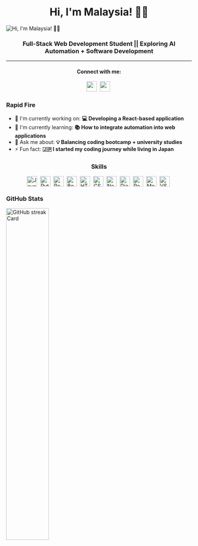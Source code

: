 **<h1 align="center"> Hi, I'm Malaysia! 👋🏾 </h1>**

![Hi, I'm Malaysia! 👋🏾](https://user-images.githubusercontent.com/10498744/210012254-234538ff-d198-48aa-8964-37e6fd45d227.gif)

 **<h3 align="center">Full-Stack Web Development Student || Exploring AI Automation + Software Development</h3>**

***

**<h4 align="center">Connect with me:</h4>** 
<p align="center"><a href="https://github.com/MalaysiaThomas" target="_blank"><img src="https://img.shields.io/badge/GitHub-100000?style=for-the-badge&logo=github&logoColor=white" height="28" style="margin-right: 4px"></a> <a href="malaysiathomas16@gmail.com" target="_blank"><img src="https://img.shields.io/badge/Gmail-D14836?style=for-the-badge&logo=gmail&logoColor=white" height="28" style="margin-right: 4px"></a></p>



**<h3 align="left">Rapid Fire</h3>**

- 💼 I'm currently working on: **💻 Developing a React-based application**
- 🌱 I'm currently learning: **📚 How to integrate automation into web applications**
- 💬 Ask me about: **💡 Balancing coding bootcamp + university studies**
- ⚡ Fun fact: **🇯🇵 I started my coding journey while living in Japan**

 **<h3 align="center">Skills</h3>**

<div style="display: flex; flex-wrap: wrap; gap: 4px; justify-content: center;"><img src="https://cdn.jsdelivr.net/gh/devicons/devicon/icons/javascript/javascript-original.svg" height="28" alt="JavaScript" style="margin-right: 4px"> <img src="https://cdn.jsdelivr.net/gh/devicons/devicon/icons/python/python-original.svg" height="28" alt="Python" style="margin-right: 4px"> <img src="https://cdn.jsdelivr.net/gh/devicons/devicon/icons/react/react-original.svg" height="28" alt="React" style="margin-right: 4px"> <img src="https://cdn.jsdelivr.net/gh/devicons/devicon/icons/bootstrap/bootstrap-original.svg" height="28" alt="Bootstrap" style="margin-right: 4px"> <img src="https://cdn.jsdelivr.net/gh/devicons/devicon/icons/html5/html5-original.svg" height="28" alt="HTML5" style="margin-right: 4px"> <img src="https://cdn.jsdelivr.net/gh/devicons/devicon/icons/css3/css3-original.svg" height="28" alt="CSS3" style="margin-right: 4px"> <img src="https://cdn.jsdelivr.net/gh/devicons/devicon/icons/nodejs/nodejs-original.svg" height="28" alt="Node.js" style="margin-right: 4px"> <img src="https://cdn.jsdelivr.net/gh/devicons/devicon@latest/icons/django/django-plain.svg" height="28" alt="Django" style="margin-right: 4px"> <img src="https://cdn.jsdelivr.net/gh/devicons/devicon/icons/postgresql/postgresql-original.svg" height="28" alt="PostgreSQL" style="margin-right: 4px"> <img src="https://cdn.jsdelivr.net/gh/devicons/devicon/icons/mongodb/mongodb-original.svg" height="28" alt="MongoDB" style="margin-right: 4px"> <img src="https://cdn.jsdelivr.net/gh/devicons/devicon@latest/icons/vscode/vscode-original.svg" height="28" alt="VSCode" style="margin-right: 4px"></div>

 **<h3 align="left">GitHub Stats</h3>**

<p align="left">
  <img width="48%" src="https://streak-stats.demolab.com/?user=MalaysiaThomas&theme=default&hide_border=false&border_radius=4.5&date_format=M+j%5B%2C+Y%5D&mode=daily&disable_animations=false&hide_total_contributions=false&hide_current_streak=false&hide_longest_streak=false&exclude_days=&locale=en&card_height=200" alt="GitHub streak Card" />
</p>



<!-- <h1 align="center">Hi, I'm Malaysia 👋</h1>
<p align="center">Full-stack Web Development Student · Navy Veteran · Aspiring Automation Engineer</p>

---

### 🌱 About Me
- 🎓 Currently studying **Graphic Information Technology (Full-stack Web Development)** at Arizona State University  
- ⚓ Navy veteran who learned adaptability, problem-solving, and teamwork while stationed in Japan  
- 💡 Passionate about **AI + automation** and how technology can free people from repetitive tasks  
- ✨ Creative at heart: exploring wellness, design, and “soft-girl” balance alongside tech  

---

### 📚 What I’m Learning
- **Frontend:** HTML, CSS, JavaScript, React  
- **Backend:** Node.js, APIs, databases (SQL basics)  
- **Automation Tools:** n8n, Airtable, Softr  
- **Other Interests:** UX design, AI assistants, creative coding  

---

### 🔭 In Progress
*(I’m documenting my journey here—stay tuned for live repos!)*  
- Building a **React dictionary app** (SheCodes project)  
- Experimenting with **automation case studies** (lead generation, onboarding flows)  
- Expanding my portfolio with **real-world projects + academic work**  

---

### 🏆 Achievements
- ✅ **Completed SheCodes Bootcamp** (JavaScript, React, Responsive Add-on)  
- 🌍 Successfully transitioned from military service to tech, blending discipline with creativity  
- 🪴 Developing projects that reflect both **technical problem-solving** and **holistic interests**  

---

### 🌟 Unique Qualities
- ⚓ **Veteran Mindset**: resilience, structure, and teamwork  
- 🌍 **Global Perspective**: lived in Japan for 4 years, value cultural exchange  
- 🪴 **Holistic Interests**: exploring wellness and creative balance in tech spaces  

---

### 🎯 Goals
- Land my first **developer or automation engineer role**  
- Build a portfolio of **automation systems + web projects** that help businesses grow  
- Long-term: launch an **AI automation agency** and empower solo founders  

---

### 📫 Let’s Connect
- [LinkedIn](your-linkedin)  
- [Email](mailto:you@example.com)  
- [Portfolio](your-portfolio-link) (coming soon!) -->


